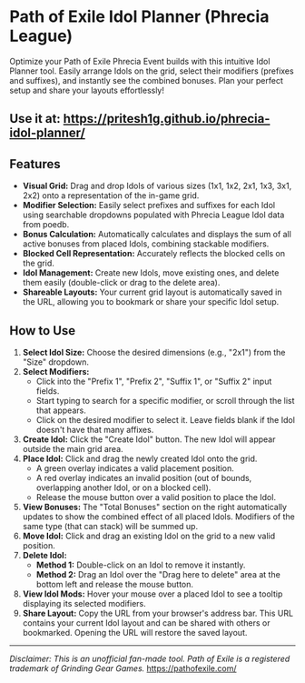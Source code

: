 # Path of Exile Idol Planner (Phrecia League)

Optimize your Path of Exile Phrecia Event builds with this intuitive Idol Planner tool. Easily arrange Idols on the grid, select their modifiers (prefixes and suffixes), and instantly see the combined bonuses. Plan your perfect setup and share your layouts effortlessly!

## Use it at: https://pritesh1g.github.io/phrecia-idol-planner/

## Features

*   **Visual Grid:** Drag and drop Idols of various sizes (1x1, 1x2, 2x1, 1x3, 3x1, 2x2) onto a representation of the in-game grid.
*   **Modifier Selection:** Easily select prefixes and suffixes for each Idol using searchable dropdowns populated with Phrecia League Idol data from poedb.
*   **Bonus Calculation:** Automatically calculates and displays the sum of all active bonuses from placed Idols, combining stackable modifiers.
*   **Blocked Cell Representation:** Accurately reflects the blocked cells on the grid.
*   **Idol Management:** Create new Idols, move existing ones, and delete them easily (double-click or drag to the delete area).
*   **Shareable Layouts:** Your current grid layout is automatically saved in the URL, allowing you to bookmark or share your specific Idol setup.

## How to Use

1.  **Select Idol Size:** Choose the desired dimensions (e.g., "2x1") from the "Size" dropdown.
2.  **Select Modifiers:**
    *   Click into the "Prefix 1", "Prefix 2", "Suffix 1", or "Suffix 2" input fields.
    *   Start typing to search for a specific modifier, or scroll through the list that appears.
    *   Click on the desired modifier to select it. Leave fields blank if the Idol doesn't have that many affixes.
3.  **Create Idol:** Click the "Create Idol" button. The new Idol will appear outside the main grid area.
4.  **Place Idol:** Click and drag the newly created Idol onto the grid.
    *   A green overlay indicates a valid placement position.
    *   A red overlay indicates an invalid position (out of bounds, overlapping another Idol, or on a blocked cell).
    *   Release the mouse button over a valid position to place the Idol.
5.  **View Bonuses:** The "Total Bonuses" section on the right automatically updates to show the combined effect of all placed Idols. Modifiers of the same type (that can stack) will be summed up.
6.  **Move Idol:** Click and drag an existing Idol on the grid to a new valid position.
7.  **Delete Idol:**
    *   **Method 1:** Double-click on an Idol to remove it instantly.
    *   **Method 2:** Drag an Idol over the "Drag here to delete" area at the bottom left and release the mouse button.
8.  **View Idol Mods:** Hover your mouse over a placed Idol to see a tooltip displaying its selected modifiers.
9.  **Share Layout:** Copy the URL from your browser's address bar. This URL contains your current Idol layout and can be shared with others or bookmarked. Opening the URL will restore the saved layout.

---

*Disclaimer: This is an unofficial fan-made tool. Path of Exile is a registered trademark of Grinding Gear Games.* https://pathofexile.com/

